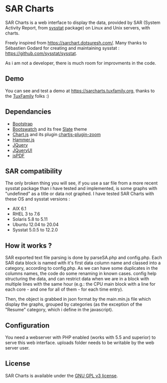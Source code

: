 # SAR Charts
SAR Charts is a web interface to display the data, provided by SAR (System Activity Report, from [sysstat](https://github.com/sysstat/sysstat "sysstat git repo") package) on Linux and Unix servers, with charts.

Freely inspired from https://sarchart.dotsuresh.com/.
Many thanks to Sébastien Godard for creating and maintaining sysstat : https://github.com/sysstat/sysstat.

As i am not a developer, there is much room for improvments in the code.

## Demo
You can see and test a demo at https://sarcharts.tuxfamily.org, thanks to the [TuxFamily](https://www.tuxfamily.org/ "TuxFamily homepage") folks :)

## Dependancies
* [Bootstrap](https://getbootstrap.com/ "Bootstrap homepage")
* [Bootswatch](https://bootswatch.com/ "Bootswatch homepage") and its free [Slate](https://bootswatch.com/slate/ "Slate theme homepage") theme
* [Chart.js](https://www.chartjs.org/ "Chart.js homepage") and its plugin [chartjs-plugin-zoom](https://github.com/chartjs/chartjs-plugin-zoom "chartjs-plugin-zoom repository")
* [Hammer.js](https://hammerjs.github.io/ "Hammer.js homepage")
* [JQuery](https://jquery.com/ "JQuery homepage")
* [JQueryUI](https://jqueryui.com/ "JQueryUI homepage")
* [jsPDF](https://github.com/MrRio/jsPDF "jsPDF repository")

## SAR compatibility
The only broken thing you will see, if you use a sar file from a more recent sysstat package than i have tested and implemented, is some graphs with "undefined" as a title or data not graphed.
I have tested SAR Charts with these OS and sysstat versions :
* AIX 6.1
* RHEL 3 to 7.6
* Solaris 5.8 to 5.11
* Ubuntu 12.04 to 20.04
* Sysstat 5.0.5 to 12.2.0

## How it works ?
SAR exported text file parsing is done by parseSA.php and config.php.
Each SAR data block is named with it's first data column name and classed into a category, according to config.php.
As we can have some duplicates in the columns names, the code do some renaming in known cases.
config help structuring the data, and can restrict data when we are in a block with multiple lines with the same hour (e.g.: the CPU main block with a line for each core - and one for all of them - for each time entry).

Then, the object is grabbed in json format by the main.min.js file which display the graphs, grouped by categories (as the exception of the "Resume" category, which i define in the javascript).

## Configuration
You need a webserver with PHP enabled (works with 5.5 and superior) to serve this web interface.
uploads folder needs to be writable by the web server user.

## License
SAR Charts is available under the [GNU GPL v3 license](https://www.gnu.org/licenses/gpl-3.0.en.html "GNU GPL v3 license").
